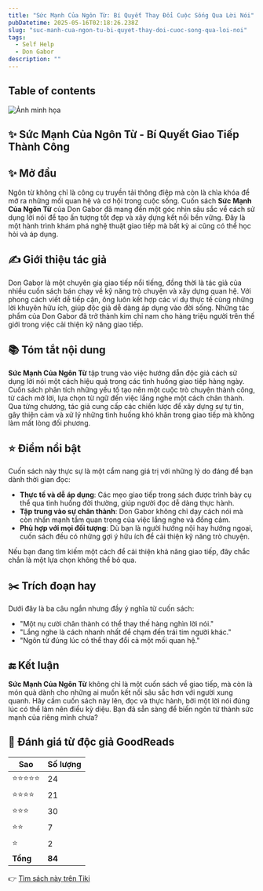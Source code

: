 ```yaml
---
title: "Sức Mạnh Của Ngôn Từ: Bí Quyết Thay Đổi Cuộc Sống Qua Lời Nói"
pubDatetime: 2025-05-16T02:18:26.238Z
slug: "suc-manh-cua-ngon-tu-bi-quyet-thay-doi-cuoc-song-qua-loi-noi"
tags:
  - Self Help
  - Don Gabor
description: ""
---
```


## Table of contents 

 ![Ảnh minh họa](https://images-na.ssl-images-amazon.com/images/S/compressed.photo.goodreads.com/books/1588868454i/39888387.jpg) 

## ✨ Sức Mạnh Của Ngôn Từ - Bí Quyết Giao Tiếp Thành Công

## ✨ Mở đầu  
Ngôn từ không chỉ là công cụ truyền tải thông điệp mà còn là chìa khóa để mở ra những mối quan hệ và cơ hội trong cuộc sống. Cuốn sách **Sức Mạnh Của Ngôn Từ** của Don Gabor đã mang đến một góc nhìn sâu sắc về cách sử dụng lời nói để tạo ấn tượng tốt đẹp và xây dựng kết nối bền vững. Đây là một hành trình khám phá nghệ thuật giao tiếp mà bất kỳ ai cũng có thể học hỏi và áp dụng.

## ✍️ Giới thiệu tác giả  
Don Gabor là một chuyên gia giao tiếp nổi tiếng, đồng thời là tác giả của nhiều cuốn sách bán chạy về kỹ năng trò chuyện và xây dựng quan hệ. Với phong cách viết dễ tiếp cận, ông luôn kết hợp các ví dụ thực tế cùng những lời khuyên hữu ích, giúp độc giả dễ dàng áp dụng vào đời sống. Những tác phẩm của Don Gabor đã trở thành kim chỉ nam cho hàng triệu người trên thế giới trong việc cải thiện kỹ năng giao tiếp.

## 📚 Tóm tắt nội dung  
**Sức Mạnh Của Ngôn Từ** tập trung vào việc hướng dẫn độc giả cách sử dụng lời nói một cách hiệu quả trong các tình huống giao tiếp hàng ngày. Cuốn sách phân tích những yếu tố tạo nên một cuộc trò chuyện thành công, từ cách mở lời, lựa chọn từ ngữ đến việc lắng nghe một cách chân thành. Qua từng chương, tác giả cung cấp các chiến lược để xây dựng sự tự tin, gây thiện cảm và xử lý những tình huống khó khăn trong giao tiếp mà không làm mất lòng đối phương.

## ⭐ Điểm nổi bật  
Cuốn sách này thực sự là một cẩm nang giá trị với những lý do đáng để bạn dành thời gian đọc:  
- **Thực tế và dễ áp dụng**: Các mẹo giao tiếp trong sách được trình bày cụ thể qua tình huống đời thường, giúp người đọc dễ dàng thực hành.  
- **Tập trung vào sự chân thành**: Don Gabor không chỉ dạy cách nói mà còn nhấn mạnh tầm quan trọng của việc lắng nghe và đồng cảm.  
- **Phù hợp với mọi đối tượng**: Dù bạn là người hướng nội hay hướng ngoại, cuốn sách đều có những gợi ý hữu ích để cải thiện kỹ năng trò chuyện.  

Nếu bạn đang tìm kiếm một cách để cải thiện khả năng giao tiếp, đây chắc chắn là một lựa chọn không thể bỏ qua.

## ✂️ Trích đoạn hay  
Dưới đây là ba câu ngắn nhưng đầy ý nghĩa từ cuốn sách:  
- "Một nụ cười chân thành có thể thay thế hàng nghìn lời nói."  
- "Lắng nghe là cách nhanh nhất để chạm đến trái tim người khác."  
- "Ngôn từ đúng lúc có thể thay đổi cả một mối quan hệ."  

## 🔚 Kết luận  
**Sức Mạnh Của Ngôn Từ** không chỉ là một cuốn sách về giao tiếp, mà còn là món quà dành cho những ai muốn kết nối sâu sắc hơn với người xung quanh. Hãy cầm cuốn sách này lên, đọc và thực hành, bởi một lời nói đúng lúc có thể làm nên điều kỳ diệu. Bạn đã sẵn sàng để biến ngôn từ thành sức mạnh của riêng mình chưa?


## 💖 Đánh giá từ độc giả GoodReads

| Sao    | Số lượng |
|--------|----------|
| ⭐⭐⭐⭐⭐ | 24 |
| ⭐⭐⭐⭐ | 21 |
| ⭐⭐⭐ | 30 |
| ⭐⭐ | 7 |
| ⭐ | 2 |
| **Tổng** | **84** |


👉 [Tìm sách này trên Tiki](https://tiki.vn/search?q=S%E1%BB%A9c%20M%E1%BA%A1nh%20C%E1%BB%A7a%20Ng%C3%B4n%20T%E1%BB%AB)